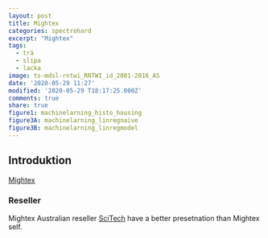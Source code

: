 ```yaml
---
layout: post
title: Mightex
categories: spectrohard
excerpt: "Mightex"
tags:
  - trä
  - slipa
  - lacka
image: ts-mdsl-rntwi_RNTWI_id_2001-2016_AS
date: '2020-05-29 11:27'
modified: '2020-05-29 T18:17:25.000Z'
comments: true
share: true
figure1: machinelarning_histo_housing
figure3A: machinelarning_linregnaive
figure3B: machinelarning_linregmodel
---
```


## Introduktion

[Mightex](https://www.mightexsystems.com)


### Reseller

Mightex Australian reseller [SciTech](https://scitech.com.au/spectroscopy/mightex-optical-spectrometers/) have a better presetnation than Mightex self.
